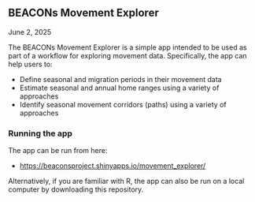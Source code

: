 ## BEACONs Movement Explorer

June 2, 2025

The BEACONs Movement Explorer is a simple app intended to be used as part of a workflow for exploring movement data. Specifically, the app can help users to:

  - Define seasonal and migration periods in their movement data
  - Estimate seasonal and annual home ranges using a variety of approaches
  - Identify seasonal movement corridors (paths) using a variety of approaches

### Running the app

The app can be run from here:

- <https://beaconsproject.shinyapps.io/movement_explorer/>

Alternatively, if you are familiar with R, the app can also be run on a local computer by downloading this repository.
